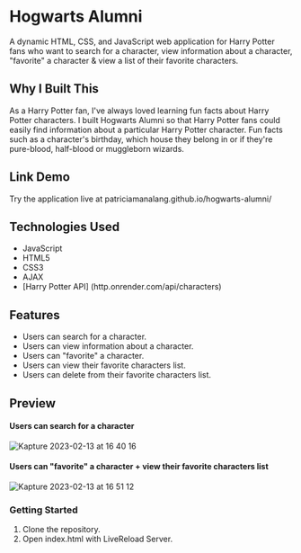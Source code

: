 # Hogwarts Alumni

A dynamic HTML, CSS, and JavaScript web application for Harry Potter fans who want to search for a
character, view information about a character, "favorite" a character & view a list of their favorite characters.

## Why I Built This

As a Harry Potter fan, I've always loved learning fun facts about Harry Potter characters. I built Hogwarts Alumni so that Harry Potter fans could easily find information about a particular Harry Potter character. Fun facts such as a character's birthday, which house they belong in or if they're pure-blood, half-blood or muggleborn wizards.

## Link Demo

Try the application live at patriciamanalang.github.io/hogwarts-alumni/

## Technologies Used

- JavaScript
- HTML5
- CSS3
- AJAX
- [Harry Potter API] (http.onrender.com/api/characters)

## Features

- Users can search for a character.
- Users can view information about a character.
- Users can "favorite" a character.
- Users can view their favorite characters list.
- Users can delete from their favorite characters list.

## Preview

#### Users can search for a character
![Kapture 2023-02-13 at 16 40 16](https://user-images.githubusercontent.com/109925604/218611689-9f13c69e-2891-4aa2-bee9-e2de05a08f21.gif)

#### Users can "favorite" a character + view their favorite characters list
![Kapture 2023-02-13 at 16 51 12](https://user-images.githubusercontent.com/109925604/218612155-c8e5f38a-10bc-46f4-90c6-b2c0f20124ab.gif)


### Getting Started
1. Clone the repository.
2. Open index.html with LiveReload Server.
